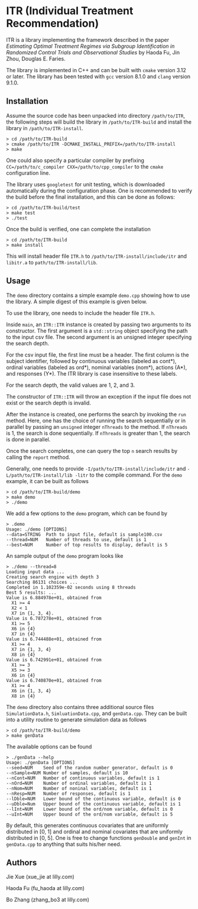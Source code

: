 # ITR (Individual Treatment Recommendation) 

ITR is a library implementing the framework described in the paper _Estimating
  Optimal Treatment Regimes via Subgroup Identification in Randomized Control
  Trials and Observational Studies_ by Haoda Fu, Jin Zhou, Douglas E. Faries. 
  
The library is implemented in C++ and can be built with `cmake` version 3.12 or
  later. The library has been tested with `gcc` version 8.1.0 and `clang`
  version 9.1.0.  

## Installation 
Assume the source code has been unpacked into directory `/path/to/ITR`, the
  following steps will build the library in `/path/to/ITR-build` and install the
  library in `/path/to/ITR-install`.  

```
> cd /path/to/ITR-build
> cmake /path/to/ITR -DCMAKE_INSTALL_PREFIX=/path/to/ITR-install
> make 
```

One could also specify a particular compiler by prefixing
  `CC=/path/to/c_compiler CXX=/path/to/cpp_compiler` to the `cmake`
  configuration line.  

The library uses `googletest` for unit testing, which is downloaded
  automatically during the configuration phase. One is recommended to verify the
  build before the final installation, and this can be done as follows:  

```
> cd /path/to/ITR-build/test
> make test
> ./test
```

Once the build is verified, one can complete the installation 

```
> cd /path/to/ITR-build
> make install
```

This will install header file `ITR.h` to `/path/to/ITR-install/include/itr` and
  `libitr.a` to `path/to/ITR-install/lib`.  

## Usage
The `demo` directory contains a simple example `demo.cpp` showing how to use the
  library. A simple digest of this example is given below.

To use the library, one needs to include the header file `ITR.h`. 

Inside `main`, an `ITR::ITR` instance is created by passing two arguments to its
  constructor. The first argument is a `std::string` object specifying the path
  to the input csv file. The second argument is an unsigned integer specifying
  the search depth. 

For the csv input file, the first line must be a header. The first column is the
  subject identifier, followed by continuous variables (labeled as cont*),
  ordinal variables (labeled as ord*), nominal variables (nom*), actions (A*),
  and responses (Y*). The ITR library is case insensitive to these labels.

For the search depth, the valid values are 1, 2, and 3.   

The constructor of `ITR::ITR` will throw an exception if the input file does not
  exist or the search depth is invalid. 

After the instance is created, one performs the search by invoking the `run`
  method. Here, one has the choice of running the search sequentially or in
  parallel by passing an `unsigned` integer `nThreads` to the method. If
  `nThreads` is 1, the search is done sequentially. If `nThreads` is greater
  than 1, the search is done in parallel. 

Once the search completes, one can query the top `n` search results by calling
  the `report` method. 

Generally, one needs to provide `-I/path/to/ITR-install/include/itr` and
  `-L/path/to/ITR-install/lib -litr` to the compile command. For the `demo`
  example, it can be built as follows

```
> cd /path/to/ITR-build/demo
> make demo
> ./demo
```

We add a few options to the `demo` program, which can be found by
```
> .demo
Usage: ./demo [OPTIONS]
--data=STRING  Path to input file, default is sample100.csv
--thread=NUM   Number of threads to use, default is 1
--best=NUM     Number of top results to display, default is 5
```

An sample output of the `demo` program looks like
```
> ./demo --thread=8
Loading input data ...
Creating search engine with depth 3
Searching 86131 choices ...
Completed in 1.102359e-02 seconds using 8 threads
Best 5 results: ...
Value is 6.884978e+01, obtained from
  X1 >= 4
  X2 < 1
  X7 in {1, 3, 4}.
Value is 6.787278e+01, obtained from
  X1 >= 5
  X6 in {4}
  X7 in {4}
Value is 6.744488e+01, obtained from
  X1 >= 4
  X7 in {1, 3, 4}
  X8 in {4}
Value is 6.742991e+01, obtained from
  X1 >= 3
  X5 >= 3
  X6 in {4}
Value is 6.740870e+01, obtained from
  X1 >= 4
  X6 in {1, 3, 4}
  X8 in {4}  
```

The `demo` directory also contains three additional source files
  `SimulationData.h`, `SimluationData.cpp`, and `genData.cpp`. They can be built
  into a utility routine to generate simulation data as follows  
```
> cd /path/to/ITR-build/demo
> make genData
```
The available options can be found 
```
> ./genData --help
Usage: ./genData [OPTIONS]
--seed=NUM    Seed of the random number generator, default is 0
--nSample=NUM Number of samples, default is 10
--nCont=NUM   Number of continuous variables, default is 1
--nOrd=NUM    Number of ordinal variables, default is 1
--nNom=NUM    Number of noninal variables, default is 1
--nResp=NUM   Number of responses, default is 1
--lDble=NUM   Lower bound of the continuous variable, default is 0
--uDble=Num   Upper bound of the continuous variable, default is 1
--lInt=NUM    Lower bound of the ord/nom variable, default is 0
--uInt=NUM    Upper bound of the ord/nom variable, default is 5
```
By default, this generates continuous covariates that are uniformly distributed
  in [0, 1] and ordinal and nominal covariates that are uniformly distributed in
  [0, 5]. One is free to change functions `genDouble` and `genInt` in
  `genData.cpp` to anything that suits his/her need. 

## Authors
Jie Xue  (xue_jie at lilly.com)

Haoda Fu (fu_haoda at lilly.com)

Bo Zhang (zhang_bo3 at lilly.com)
